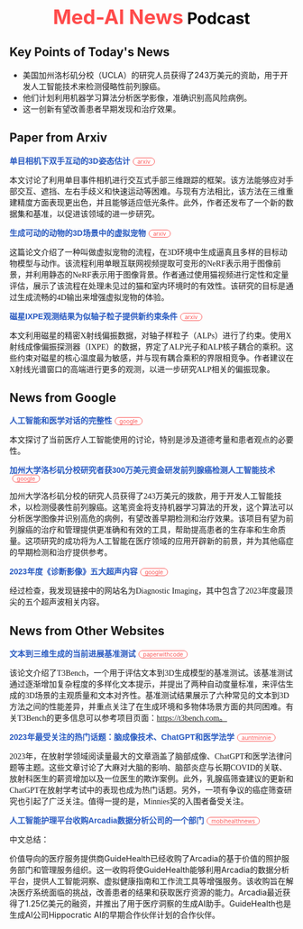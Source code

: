  <h1 style="color: black; text-align: center; margin-top: 50px;"> <span style='color: #FF4B4B; font-size: 1.25em;'> Med-AI News</span> Podcast</h1>

## Key Points of Today's News

- 美国加州洛杉矶分校（UCLA）的研究人员获得了243万美元的资助，用于开发人工智能技术来检测侵略性前列腺癌。
- 他们计划利用机器学习算法分析医学影像，准确识别高风险病例。
- 这一创新有望改善患者早期发现和治疗效果。

## Paper from Arxiv 

<a href="http://arxiv.org/abs/2312.14157v1" style="color: #2859C0; text-decoration: none; font-size: 14px; font-weight: bold; font-family: Arial;"> 单目相机下双手互动的3D姿态估计</a><span style="margin-left: 5px; background-color: white; padding: 0px 7px; border: 1px solid rgb(251, 88, 88); border-radius: 11px; font-size: 10px; color: rgb(251, 88, 88)">arxiv</span>

<span style='font-size: 14px; font-family: news-romans;'>本文讨论了利用单目事件相机进行交互式手部三维跟踪的框架。该方法能够应对手部交互、遮挡、左右手歧义和快速运动等困难。与现有方法相比，该方法在三维重建精度方面表现更出色，并且能够适应低光条件。此外，作者还发布了一个新的数据集和基准，以促进该领域的进一步研究。</span>

<a href="http://arxiv.org/abs/2312.14154v1" style="color: #2859C0; text-decoration: none; font-size: 14px; font-weight: bold; font-family: Arial;"> 生成可动的动物的3D场景中的虚拟宠物</a><span style="margin-left: 5px; background-color: white; padding: 0px 7px; border: 1px solid rgb(251, 88, 88); border-radius: 11px; font-size: 10px; color: rgb(251, 88, 88)">arxiv</span>

<span style='font-size: 14px; font-family: news-romans;'>这篇论文介绍了一种叫做虚拟宠物的流程，在3D环境中生成逼真且多样的目标动物模型与动作。该流程利用单眼互联网视频提取可变形的NeRF表示用于图像前景，并利用静态的NeRF表示用于图像背景。作者通过使用猫视频进行定性和定量评估，展示了该流程在处理未见过的猫和室内环境时的有效性。该研究的目标是通过生成流畅的4D输出来增强虚拟宠物的体验。</span>

<a href="http://arxiv.org/abs/2312.14153v1" style="color: #2859C0; text-decoration: none; font-size: 14px; font-weight: bold; font-family: Arial;"> 磁星IXPE观测结果为似轴子粒子提供新约束条件</a><span style="margin-left: 5px; background-color: white; padding: 0px 7px; border: 1px solid rgb(251, 88, 88); border-radius: 11px; font-size: 10px; color: rgb(251, 88, 88)">arxiv</span>

<span style='font-size: 14px; font-family: news-romans;'>本文利用磁星的精密X射线偏振数据，对轴子样粒子（ALPs）进行了约束。使用X射线成像偏振探测器（IXPE）的数据，界定了ALP光子和ALP核子耦合的乘积。这些约束对磁星的核心温度最为敏感，并与现有耦合乘积的界限相竞争。作者建议在X射线光谱窗口的高端进行更多的观测，以进一步研究ALP相关的偏振现象。</span>

## News from Google 

<a href="https://news.google.com/rss/articles/CBMiYWh0dHBzOi8vd3d3Lm5ld3N3ZWVrLmNvbS93aGF0cy1taXNzaW5nLW91ci1jdXJyZW50LWNvbnZlcnNhdGlvbi1hYm91dC1haS1tZWRpY2luZS1vcGluaW9uLTE4NTQzMjbSAQA?oc=5&hl=en-US&gl=US&ceid=US:en" style="color: #2859C0; text-decoration: none; font-size: 14px; font-weight: bold; font-family: Arial;"> 人工智能和医学对话的完整性</a><span style="margin-left: 5px; background-color: white; padding: 0px 7px; border: 1px solid rgb(251, 88, 88); border-radius: 11px; font-size: 10px; color: rgb(251, 88, 88)">google</span>

<span style='font-size: 14px; font-family: news-romans;'>本文探讨了当前医疗人工智能使用的讨论，特别是涉及道德考量和患者观点的必要性。</span>

<a href="https://news.google.com/rss/articles/CBMiiwFodHRwczovL3d3dy5uZXdzLW1lZGljYWwubmV0L25ld3MvMjAyMzEyMjEvVUNMQS1yZXNlYXJjaGVycy1yZWNlaXZlLTI0My1taWxsaW9uLXRvLWRldmVsb3AtQUktZm9yLWFnZ3Jlc3NpdmUtcHJvc3RhdGUtY2FuY2VyLWRldGVjdGlvbi5hc3B40gEA?oc=5&hl=en-US&gl=US&ceid=US:en" style="color: #2859C0; text-decoration: none; font-size: 14px; font-weight: bold; font-family: Arial;"> 加州大学洛杉矶分校研究者获300万美元资金研发前列腺癌检测人工智能技术</a><span style="margin-left: 5px; background-color: white; padding: 0px 7px; border: 1px solid rgb(251, 88, 88); border-radius: 11px; font-size: 10px; color: rgb(251, 88, 88)">google</span>

<span style='font-size: 14px; font-family: news-romans;'>加州大学洛杉矶分校的研究人员获得了243万美元的拨款，用于开发人工智能技术，以检测侵袭性前列腺癌。这笔资金将支持机器学习算法的开发，这个算法可以分析医学图像并识别高危的病例，有望改善早期检测和治疗效果。该项目有望为前列腺癌的治疗和管理提供更准确和有效的工具，帮助提高患者的生存率和生命质量。这项研究的成功将为人工智能在医疗领域的应用开辟新的前景，并为其他癌症的早期检测和治疗提供参考。</span>

<a href="https://news.google.com/rss/articles/CBMiXWh0dHBzOi8vd3d3LmRpYWdub3N0aWNpbWFnaW5nLmNvbS92aWV3L2RpYWdub3N0aWMtaW1hZ2luZy10b3AtZml2ZS11bHRyYXNvdW5kLWNvbnRlbnQtb2YtMjAyM9IBAA?oc=5&hl=en-US&gl=US&ceid=US:en" style="color: #2859C0; text-decoration: none; font-size: 14px; font-weight: bold; font-family: Arial;"> 2023年度《诊断影像》五大超声内容</a><span style="margin-left: 5px; background-color: white; padding: 0px 7px; border: 1px solid rgb(251, 88, 88); border-radius: 11px; font-size: 10px; color: rgb(251, 88, 88)">google</span>

<span style='font-size: 14px; font-family: news-romans;'>经过检查，我发现链接中的网站名为Diagnostic Imaging，其中包含了2023年度最顶尖的五个超声波相关内容。</span>

## News from Other Websites 

<a href="https://paperswithcode.com/paper/t-3-bench-benchmarking-current-progress-in" style="color: #2859C0; text-decoration: none; font-size: 14px; font-weight: bold; font-family: Arial;"> 文本到三维生成的当前进展基准测试</a><span style="margin-left: 5px; background-color: white; padding: 0px 7px; border: 1px solid rgb(251, 88, 88); border-radius: 11px; font-size: 10px; color: rgb(251, 88, 88)">paperwithcode</span>

<span style='font-size: 14px; font-family: news-romans;'>该论文介绍了T3Bench，一个用于评估文本到3D生成模型的基准测试。该基准测试通过逐渐增加复杂程度的多样化文本提示，并提出了两种自动度量标准，来评估生成的3D场景的主观质量和文本对齐性。基准测试结果展示了六种常见的文本到3D方法之间的性能差异，并重点关注了在生成环境和多物体场景方面的共同困难。有关T3Bench的更多信息可以参考项目页面：https://t3bench.com。</span>

<a href="https://www.auntminnie.com//clinical-news/article/15660361/brain-imaging-chatgpt-and-medicolegal-topped-2023s-most-read-list" style="color: #2859C0; text-decoration: none; font-size: 14px; font-weight: bold; font-family: Arial;"> 2023年最受关注的热门话题：脑成像技术、ChatGPT和医学法学</a><span style="margin-left: 5px; background-color: white; padding: 0px 7px; border: 1px solid rgb(251, 88, 88); border-radius: 11px; font-size: 10px; color: rgb(251, 88, 88)">auntminnie</span>

<span style='font-size: 14px; font-family: news-romans;'>2023年，在放射学领域阅读量最大的文章涵盖了脑部成像、ChatGPT和医学法律问题等主题。这些文章讨论了大麻对大脑的影响、脑部炎症与长期COVID的关联、放射科医生的薪资增加以及一位医生的欺诈案例。此外，乳腺癌筛查建议的更新和ChatGPT在放射学考试中的表现也成为热门话题。另外，一项有争议的癌症筛查研究也引起了广泛关注。值得一提的是，Minnies奖的入围者备受关注。</span>

<a href="https://www.mobihealthnews.com//news/ai-value-based-care-platform-buys-division-data-analytics-company-arcadia" style="color: #2859C0; text-decoration: none; font-size: 14px; font-weight: bold; font-family: Arial;"> 人工智能护理平台收购Arcadia数据分析公司的一个部门</a><span style="margin-left: 5px; background-color: white; padding: 0px 7px; border: 1px solid rgb(251, 88, 88); border-radius: 11px; font-size: 10px; color: rgb(251, 88, 88)">mobihealthnews</span>

<span style='font-size: 14px; font-family: news-romans;'>中文总结：

价值导向的医疗服务提供商GuideHealth已经收购了Arcadia的基于价值的照护服务部门和管理服务组织。这一收购将使GuideHealth能够利用Arcadia的数据分析平台，提供人工智能洞察、虚拟健康指南和工作流工具等增强服务。该收购旨在解决医疗系统面临的挑战，改善患者的结果和获取医疗资源的能力。Arcadia最近获得了1.25亿美元的融资，并推出了用于医疗洞察的生成AI助手。GuideHealth也是生成AI公司Hippocratic AI的早期合作伙伴计划的合作伙伴。</span>

